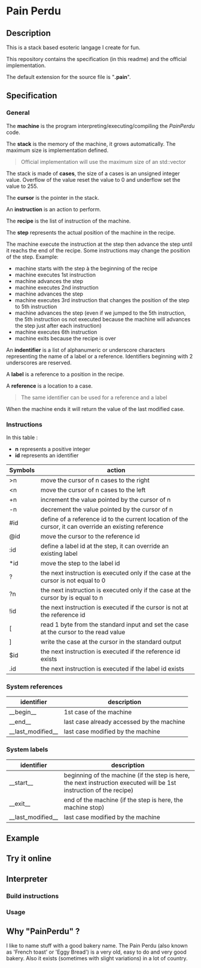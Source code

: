 # Pain Perdu
## Description
This is a stack based esoteric langage I create for fun.

This repository contains the specification (in this readme) and the official implementation.

The default extension for the source file is "__.pain__".

## Specification
### General
The __machine__ is the program interpreting/executing/compiling the _PainPerdu_ code.

The __stack__ is the memory of the machine, it grows automatically. The maximum size is implementation defined.
> Official implementation will use the maximum size of an std::vector

The stack is made of __cases__, the size of a cases is an unsigned integer value. Overflow of the value reset the value to 0 and underflow set the value to 255.

The __cursor__ is the pointer in the stack.

An __instruction__ is an action to perform.

The __recipe__ is the list of instruction of the machine.

The __step__ represents the actual position of the machine in the recipe.

The machine execute the instruction at the step then advance the step until it reachs the end of the recipe. Some instructions may change the position of the step. Example:
- machine starts with the step à the beginning of the recipe
- machine executes 1st instruction
- machine advances the step
- machine executes 2nd instruction
- machine advances the step
- machine executes 3rd instruction that changes the position of the step to 5th instruction
- machine advances the step (even if we jumped to the 5th instruction, the 5th instruction os not executed because the machine will advances the step just after each instruction)
- machine executes 6th instruction
- machine exits because the recipe is over

An __indentifier__ is a list of alphanumeric or underscore characters representing the name of a label or a reference. Identifiers beginning with 2 underscores are reserved. 

A __label__ is a reference to a position in the recipe.

A __reference__ is a location to a case.

> The same identifier can be used for a reference and a label

When the machine ends it will return the value of the last modified case.

### Instructions
In this table :
* __n__ represents a positive integer
* __id__ represents an identifier

| Symbols        | action 
| -------------- | -------------
| >n             | move the cursor of n cases to the right
| <n             | move the cursor of n cases to the left
| +n             | increment the value pointed by the cursor of n
| -n             | decrement the value pointed by the cursor of n
| #id            | define of a reference id to the current location of the cursor, it can override an existing reference
| @id            | move the cursor to the reference id
| :id            | define a label id at the step, it can override an existing label
| *id            | move the step to the label id
| ?              | the next instruction is executed only if the case at the cursor is not equal to 0
| ?n             | the next instruction is executed only if the case at the cursor by is equal to n
| !id            | the next instruction is executed if the cursor is not at the reference id
| [              | read 1 byte from the standard input and set the case at the cursor to the read value
| ]              | write the case at the cursor in the standard output
| $id            | the next instruction is executed if the reference id exists
| .id            | the next instruction is executed if the label id exists

### System references
| identifier          | description
| ------------------- | ---------------------------------------------
| \_\_begin__         | 1st case of the machine
| \_\_end__           | last case already accessed by the machine
| \_\_last_modified__ | last case modified by the machine

### System labels
| identifier          | description
| ------------------- | ---------------------------------------------
| \_\_start__         | beginning of the machine (if the step is here, the next instruction executed will be 1st instruction of the recipe)
| \_\_exit__          | end of the machine (if the step is here, the machine stop)
| \_\_last_modified__ | last case modified by the machine

## Example

## Try it online

## Interpreter
### Build instructions
### Usage

## Why "PainPerdu" ?
I like to name stuff with a good bakery name. The Pain Perdu (also known as 'French toast' or 'Eggy Bread') is a very old, easy to do and very good bakery. Also it exists (sometimes with slight variations) in a lot of country.
